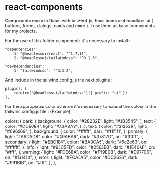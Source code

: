 # react-components
Components made in React with tailwind-js, hero-icons and headless-ui ( buttons, forms, dialogs, cards and more ). I use them as base components for my projects.


For the use of this folder components it's necessary to install :

    "dependencies":
        1- "@headlessui/react": "^1.7.14",
        2- "@headlessui/tailwindcss": "^0.1.3", 

    "devDependencies": 
        1- "tailwindcss": "^3.3.2",

And include in the tailwind.config.js the next plugins :

    plugins: [
        require("@headlessui/tailwindcss")({ prefix: "ui" })
    ],

For the appropiates color scheme it's necessary to extend the colors in the tailwind.config.js file : (Example)

   colors: {
        dark: {
          background: {
            color: "#28232E",
            light: "#3B3545",
          },
          text: {
            color: "#DDE0E4",
            light: "#A3A3A3",
          },
        },
        text: {
          color: "#212529",
          light: "#696969",
        },
        background: {
          color: "#ffffff",
          dark: "#f1f1f1",
        },
        primary: {
          light: "#A9DAD8",
          color: "#49ABA6",
          dark: "#37817D",
          on: "#ffffff",
        },
        secondary: {
          light: "#EBC1E4",
          color: "#BA3CA5",
          dark: "#6e2e63",
          on: "#ffffff",
        },
        info: {
          light: "#93C5FD",
          color: "#2563EB",
          dark: "#1E40AF",
          on: "#fff",
        },
        warning: {
          light: "#FDE68A",
          color: "#F59E0B",
          dark: "#D97706",
          on: "#1a1414",
        },
        error: {
          light: "#FCA5A5",
          color: "#DC2626",
          dark: "#991B1B",
          on: "#fff",
        },
      },